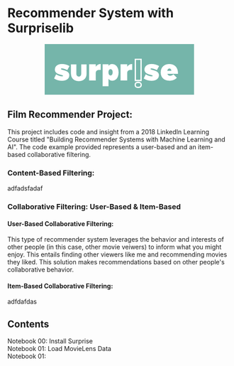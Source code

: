 # Recommender System with Surpriselib
<center><img src="Images/surpriselib.png"/></center>

## Film Recommender Project:
This project includes code and insight from a 2018 LinkedIn Learning Course titled "Building Recommender Systems with Machine Learning and AI".  The code example provided represents a user-based and an item-based collaborative filtering.  

### Content-Based Filtering: 
adfadsfadaf

### Collaborative Filtering: User-Based & Item-Based
#### User-Based Collaborative Filtering: 
This type of recommender system leverages the behavior and interests of other people (in this case, other movie veiwers) to inform what you might enjoy. This entails finding other viewers like me and recommending movies they liked.  This solution makes recommendations based on other people's collaborative behavior. 
#### Item-Based Collaborative Filtering:
adfdafdas

## Contents
Notebook 00: Install Surprise<br>
Notebook 01: Load MovieLens Data<br>
Notebook 01: 
